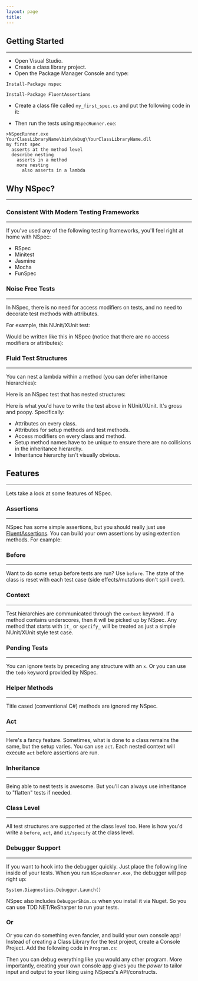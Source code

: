 ```yaml
---
layout: page
title:
---
```


## Getting Started ##
<hr />

- Open Visual Studio.
- Create a class library project.
- Open the Package Manager Console and type:

```
Install-Package nspec
```

```
Install-Package FluentAssertions
```

- Create a class file called `my_first_spec.cs` and put the following code in it:

<script src="https://gist.github.com/amirrajan/573054053513fd7fbfe5430127212c9b.js"></script>

- Then run the tests using `NSpecRunner.exe`:

```
>NSpecRunner.exe YourClassLibraryName\bin\debug\YourClassLibraryName.dll
my first spec
  asserts at the method level
  describe nesting
    asserts in a method
    more nesting
      also asserts in a lambda
```

## Why NSpec? ##
<hr />

### Consistent With Modern Testing Frameworks ##
<hr />

If you've used any of the following testing frameworks, you'll feel
right at home with NSpec:

- RSpec
- Minitest
- Jasmine
- Mocha
- FunSpec

### Noise Free Tests ##
<hr />

In NSpec, there is no need for access modifiers on tests, and no need to decorate test methods with attributes.

For example, this NUnit/XUnit test:

<script src="https://gist.github.com/amirrajan/83ce1df8d7e2b077da0d7ef2e51f9d14.js"></script>

Would be written like this in NSpec (notice that there are no access
modifiers or attributes):

<script src="https://gist.github.com/amirrajan/5ba036142600fe75c658e4ff31630ff7.js"></script>

### Fluid Test Structures ###
<hr />

You can nest a lambda within a method (you can defer inheritance hierarchies):

Here is an NSpec test that has nested structures:

<script src="https://gist.github.com/amirrajan/48da608ece38990add614549ec33d4eb.js"></script>

Here is what you'd have to write the test above in NUnit/XUnit. It's
gross and poopy. Specifically:

- Attributes on every class.
- Attributes for setup methods and test methods.
- Access modifiers on every class and method.
- Setup method names have to be unique to ensure there are no
  collisions in the inheritance hierarchy.
- Inheritance hierarchy isn't visually obvious.

<script src="https://gist.github.com/amirrajan/7934a30a49ef52d35d566c050c393139.js"></script>

## Features ##
<hr />

Lets take a look at some features of NSpec.

### Assertions ###
<hr />

NSpec has some simple assertions, but you should really just use
[FluentAssertions](http://www.fluentassertions.com/). You can build
your own assertions by using extention
methods. For example:

<script src="https://gist.github.com/amirrajan/6710f0237a101487ebf5dac882da45c0.js"></script>

### Before ###
<hr />

Want to do some setup before tests are run? Use `before`. The state of
the class is reset with each test case (side effects/mutations don't spill over).

<script src="https://gist.github.com/amirrajan/b488af0929424f67588e3aa4be757c2c.js"></script>

### Context ###
<hr />

Test hierarchies are communicated through the `context` keyword. If a
method contains underscores, then it will be picked up by NSpec. Any
method that starts with `it_` or `specify_` will be treated as just a
simple NUnit/XUnit style test case.

<script src="https://gist.github.com/amirrajan/c30019b07bb13958b85f3fdcb07690b8.js"></script>

### Pending Tests ###
<hr />

You can ignore tests by preceding any structure with an `x`. Or you can
use the `todo` keyword provided by NSpec.

<script src="https://gist.github.com/amirrajan/ebd12173b818c21b093ec6a081d8e7a5.js"></script>

### Helper Methods ###
<hr />

Title cased (conventional C#) methods are ignored my NSpec.

<script src="https://gist.github.com/amirrajan/cb3087a12310cd29842d300391e4c873.js"></script>

### Act ###
<hr />

Here's a fancy feature. Sometimes, what is done to a class remains the
same, but the setup varies. You can use `act`. Each nested
context will execute `act` before assertions are run.

<script src="https://gist.github.com/amirrajan/3c35123d0052f794a12afda2f75477a9.js"></script>

### Inheritance ###
<hr />

Being able to nest tests is awesome. But you'll can always use
inheritance to "flatten" tests if needed.

<script src="https://gist.github.com/amirrajan/23193314d218c5ec47a38d336325a913.js"></script>

### Class Level ###
<hr />

All test structures are supported at the class level too. Here is how
you'd write a `before`, `act`, and `it/specify` at the class level.

<script src="https://gist.github.com/amirrajan/a94d9567ff32e78e140edb31c72e7049.js"></script>

### Debugger Support ###
<hr />

If you want to hook into the debugger quickly. Just place the
following line inside of your tests. When you run `NSpecRunner.exe`,
the debugger will pop right up:

```
System.Diagnostics.Debugger.Launch()
```

NSpec also includes `DebuggerShim.cs` when you install it via Nuget. So you can use TDD.NET/ReSharper to run your tests.

### Or ###

Or you can do something even fancier, and build your own console
app! Instead of creating a Class Library for the test project,
create a Console Project. Add the following code in `Program.cs`:

<script src="https://gist.github.com/amirrajan/236cbaafef2c7c2195b47c41cbf9c918.js"></script>

Then you can debug everything like you would any other program. More
importantly, creating your own console app gives you the _power_ to
tailor input and output to your liking using NSpecs's API/constructs.
